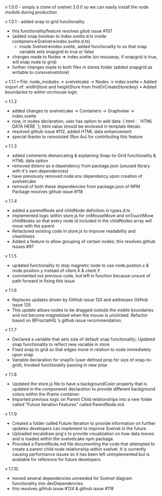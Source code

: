 v 1.0.0 - simply a clone of svelvet 3.0.0 so we can easily install the node module during production 

v 1.0.1 - added snap to grid functionality
- this functionality/feature resolves gitub issue #107
- (added snap boolean to index.svelte.d.ts inside containers=>Svelvet=>index.svelte.d.ts)
    - inside Svelvet=>index.svelte, added functionality to so that snap variable sets snapgrid to true or false
- changes made to Nodes => index.svelte (on mouseup, if snapgrid is true, will snap node to grid)
- further changes made to both files in stores folder (added snapgrid as writable to coresvelvetstore)


v 1.1.1
• File: node_modules -> svelvetcake -> Nodes -> index.svelte
• Added import of: widthStore and heightStore from findOrCreateStore(key)
• Added boundaries to within on:mouse logic

v 1.1.2
- added changes to svelvetcake -> Containers -> Graphview -> index.svelte
- now, in nodes declaration, user has option to add data: { html : \`  HTML DATA HERE `}; html value should be enclosed in template literals
- resolved github issue #112, added HTML data enhancement
- special thanks to ronvoluted (Ron Au) for contributing this feature

v 1.1.3
 - added comments demarcating & explaining Snap-to-Grid functionality & HTML data option
 - removed dotenv as a dependency from package.json (unused library with it's own dependencies)
 - have previously removed node.env dependency upon creation of svelvetcake
 - removal of both these dependencies from package.json of NPM Package resolves github issue #118

v 1.1.4
- added a parendNode and childNode definition in types.d.ts
- implemented logic within store.js for onMouseMove and onTouchMove childNodes so that every node id included in the childNodes array will move with the parent
- Refactored existing code in store.js to improve readability and cleanliness
- Added a feature to allow grouping of certain nodes; this resolves github issues #97

v 1.1.5
- updated functionality to stop magnetic node to use node.postion.x & node.position.y instead of client.X & client.Y
- commented out previous code, but left in function because unsure of path forward in fixing this issue

v 1.1.6
 - Replaces updates driven by GitHub issue 120 and addresses GitHub issue 125
 - This update allows nodes to be dragged outside the visible boundaries and not become magnetized when the mouse is unclicked. Refactor based on @FractalHQ ‘s github issue recommendation.
 
 v 1.1.7
 - Declared a variable that sets size of default snap functionality; Updated snap functionality to reflect new variable in store
 - Fixed snap to grid so that edges move in relation to node immediately upon snap
 - Variable declaration for snapTo (user defined prop for size of snap-to-grid); Invoked functionality passing in new prop


v 1.1.8
- Updated the store.js file to have a backgroundColor property that is updated in the componenet declaration to provide different background colors within the iframe container.
- Imported previous logic on Parent Child relationships into a new folder called "Future Iteration Features" called ParentNode.md.

v 1.1.9
- Created a folder called Future Iteraiton to provide information on further updates developers can implement to improve Svelvet in the future.
- Uploaded excalidraw png's to provide visualization on how data moves and is loaded within the svelvetcake npm package.
- Provided a ParentNode.md file documenting the code that attempted to create a parent child node relationship within svelvet. It is currently causing performance issues so it has been left unimplemented but is available for reference for future developers.

v 1.1.10
- moved several dependencies unneeded for Svelvet diagram functionality into devDependencies
- this resolves gitHub issue #124 & github issue #118